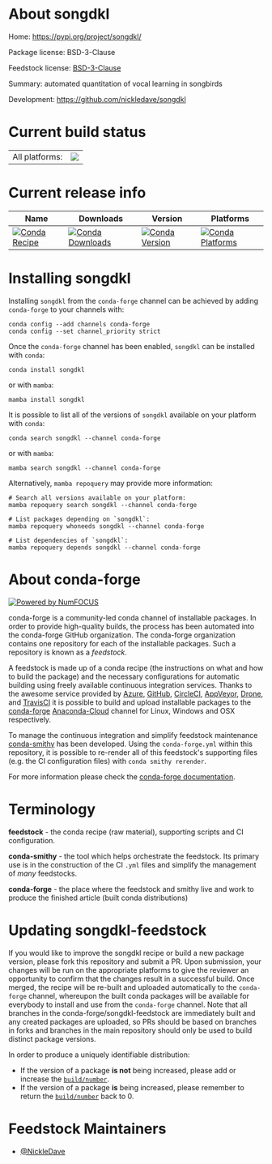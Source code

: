 About songdkl
=============

Home: https://pypi.org/project/songdkl/

Package license: BSD-3-Clause

Feedstock license: [BSD-3-Clause](https://github.com/conda-forge/songdkl-feedstock/blob/main/LICENSE.txt)

Summary: automated quantitation of vocal learning in songbirds

Development: https://github.com/nickledave/songdkl

Current build status
====================


<table><tr><td>All platforms:</td>
    <td>
      <a href="https://dev.azure.com/conda-forge/feedstock-builds/_build/latest?definitionId=18294&branchName=main">
        <img src="https://dev.azure.com/conda-forge/feedstock-builds/_apis/build/status/songdkl-feedstock?branchName=main">
      </a>
    </td>
  </tr>
</table>

Current release info
====================

| Name | Downloads | Version | Platforms |
| --- | --- | --- | --- |
| [![Conda Recipe](https://img.shields.io/badge/recipe-songdkl-green.svg)](https://anaconda.org/conda-forge/songdkl) | [![Conda Downloads](https://img.shields.io/conda/dn/conda-forge/songdkl.svg)](https://anaconda.org/conda-forge/songdkl) | [![Conda Version](https://img.shields.io/conda/vn/conda-forge/songdkl.svg)](https://anaconda.org/conda-forge/songdkl) | [![Conda Platforms](https://img.shields.io/conda/pn/conda-forge/songdkl.svg)](https://anaconda.org/conda-forge/songdkl) |

Installing songdkl
==================

Installing `songdkl` from the `conda-forge` channel can be achieved by adding `conda-forge` to your channels with:

```
conda config --add channels conda-forge
conda config --set channel_priority strict
```

Once the `conda-forge` channel has been enabled, `songdkl` can be installed with `conda`:

```
conda install songdkl
```

or with `mamba`:

```
mamba install songdkl
```

It is possible to list all of the versions of `songdkl` available on your platform with `conda`:

```
conda search songdkl --channel conda-forge
```

or with `mamba`:

```
mamba search songdkl --channel conda-forge
```

Alternatively, `mamba repoquery` may provide more information:

```
# Search all versions available on your platform:
mamba repoquery search songdkl --channel conda-forge

# List packages depending on `songdkl`:
mamba repoquery whoneeds songdkl --channel conda-forge

# List dependencies of `songdkl`:
mamba repoquery depends songdkl --channel conda-forge
```


About conda-forge
=================

[![Powered by
NumFOCUS](https://img.shields.io/badge/powered%20by-NumFOCUS-orange.svg?style=flat&colorA=E1523D&colorB=007D8A)](https://numfocus.org)

conda-forge is a community-led conda channel of installable packages.
In order to provide high-quality builds, the process has been automated into the
conda-forge GitHub organization. The conda-forge organization contains one repository
for each of the installable packages. Such a repository is known as a *feedstock*.

A feedstock is made up of a conda recipe (the instructions on what and how to build
the package) and the necessary configurations for automatic building using freely
available continuous integration services. Thanks to the awesome service provided by
[Azure](https://azure.microsoft.com/en-us/services/devops/), [GitHub](https://github.com/),
[CircleCI](https://circleci.com/), [AppVeyor](https://www.appveyor.com/),
[Drone](https://cloud.drone.io/welcome), and [TravisCI](https://travis-ci.com/)
it is possible to build and upload installable packages to the
[conda-forge](https://anaconda.org/conda-forge) [Anaconda-Cloud](https://anaconda.org/)
channel for Linux, Windows and OSX respectively.

To manage the continuous integration and simplify feedstock maintenance
[conda-smithy](https://github.com/conda-forge/conda-smithy) has been developed.
Using the ``conda-forge.yml`` within this repository, it is possible to re-render all of
this feedstock's supporting files (e.g. the CI configuration files) with ``conda smithy rerender``.

For more information please check the [conda-forge documentation](https://conda-forge.org/docs/).

Terminology
===========

**feedstock** - the conda recipe (raw material), supporting scripts and CI configuration.

**conda-smithy** - the tool which helps orchestrate the feedstock.
                   Its primary use is in the construction of the CI ``.yml`` files
                   and simplify the management of *many* feedstocks.

**conda-forge** - the place where the feedstock and smithy live and work to
                  produce the finished article (built conda distributions)


Updating songdkl-feedstock
==========================

If you would like to improve the songdkl recipe or build a new
package version, please fork this repository and submit a PR. Upon submission,
your changes will be run on the appropriate platforms to give the reviewer an
opportunity to confirm that the changes result in a successful build. Once
merged, the recipe will be re-built and uploaded automatically to the
`conda-forge` channel, whereupon the built conda packages will be available for
everybody to install and use from the `conda-forge` channel.
Note that all branches in the conda-forge/songdkl-feedstock are
immediately built and any created packages are uploaded, so PRs should be based
on branches in forks and branches in the main repository should only be used to
build distinct package versions.

In order to produce a uniquely identifiable distribution:
 * If the version of a package **is not** being increased, please add or increase
   the [``build/number``](https://docs.conda.io/projects/conda-build/en/latest/resources/define-metadata.html#build-number-and-string).
 * If the version of a package **is** being increased, please remember to return
   the [``build/number``](https://docs.conda.io/projects/conda-build/en/latest/resources/define-metadata.html#build-number-and-string)
   back to 0.

Feedstock Maintainers
=====================

* [@NickleDave](https://github.com/NickleDave/)

